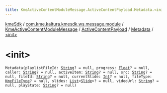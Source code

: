 ```yaml
---
title: KmeActiveContentModuleMessage.ActiveContentPayload.Metadata.<init> - kmeSdk
---
```


[kmeSdk](../../../../index.html) / [com.kme.kaltura.kmesdk.ws.message.module](../../../index.html) / [KmeActiveContentModuleMessage](../../index.html) / [ActiveContentPayload](../index.html) / [Metadata](index.html) / [&lt;init&gt;](./-init-.html)

# &lt;init&gt;

`Metadata(playlistFileId: `[`String`](https://kotlinlang.org/api/latest/jvm/stdlib/kotlin/-string/index.html)`? = null, progress: `[`Float`](https://kotlinlang.org/api/latest/jvm/stdlib/kotlin/-float/index.html)`? = null, caller: `[`String`](https://kotlinlang.org/api/latest/jvm/stdlib/kotlin/-string/index.html)`? = null, activeItem: `[`String`](https://kotlinlang.org/api/latest/jvm/stdlib/kotlin/-string/index.html)`? = null, src: `[`String`](https://kotlinlang.org/api/latest/jvm/stdlib/kotlin/-string/index.html)`? = null, fileId: `[`String`](https://kotlinlang.org/api/latest/jvm/stdlib/kotlin/-string/index.html)`? = null, currentSlide: `[`Int`](https://kotlinlang.org/api/latest/jvm/stdlib/kotlin/-int/index.html)`? = null, fileType: `[`KmeFileType`](../../../../com.kme.kaltura.kmesdk.ws.message.type/-kme-file-type/index.html)`? = null, slides: `[`List`](https://kotlinlang.org/api/latest/jvm/stdlib/kotlin.collections/-list/index.html)`<`[`Slide`](../-slide/index.html)`>? = null, videoUrl: `[`String`](https://kotlinlang.org/api/latest/jvm/stdlib/kotlin/-string/index.html)`? = null, playState: `[`String`](https://kotlinlang.org/api/latest/jvm/stdlib/kotlin/-string/index.html)`? = null)`
